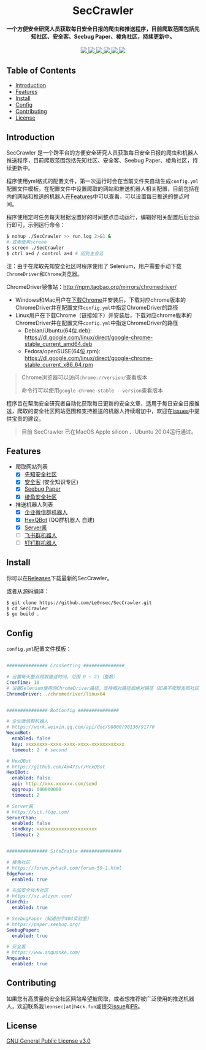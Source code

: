 <h1 align="center">
SecCrawler
</h1>


<h4 align="center">
一个方便安全研究人员获取每日安全日报的爬虫和推送程序，目前爬取范围包括先知社区、安全客、Seebug Paper、棱角社区，持续更新中。
</h4>


<p align="center">
  <a href="https://github.com/Le0nsec/SecCrawler/issues">
    <img src="https://img.shields.io/github/issues/Le0nsec/SecCrawler?style=flat-square">
  </a>
  <a href="https://github.com/Le0nsec/SecCrawler/network/members">
    <img src="https://img.shields.io/github/forks/Le0nsec/SecCrawler?style=flat-square">
  </a>
  <a href="https://github.com/Le0nsec/SecCrawler/stargazers">
    <img src="https://img.shields.io/github/stars/Le0nsec/SecCrawler?style=flat-square">
  </a>
  <a href="https://github.com/Le0nsec/SecCrawler/blob/main/LICENSE">
    <img src="https://img.shields.io/github/license/Le0nsec/SecCrawler?style=flat-square">
  </a>
  <a href="https://github.com/RichardLitt/standard-readme">
    <img src="https://img.shields.io/badge/readme%20style-standard-brightgreen.svg?style=flat-square">
  </a>
  <a href="https://github.com/Le0nsec/SecCrawler/releases">
    <img src="https://img.shields.io/github/v/release/Le0nsec/SecCrawler?include_prereleases&style=flat-square">
  </a>
</p>



## Table of Contents

- [Introduction](#introduction)
- [Features](#features)
- [Install](#install)
- [Config](#config)
- [Contributing](#contributing)
- [License](#license)


## Introduction

SecCrawler 是一个跨平台的方便安全研究人员获取每日安全日报的爬虫和机器人推送程序，目前爬取范围包括先知社区、安全客、Seebug Paper、棱角社区，持续更新中。


程序使用yml格式的配置文件，第一次运行时会在当前文件夹自动生成`config.yml`配置文件模板，在配置文件中设置爬取的网站和推送机器人相关配置，目前包括在内的网站和推送的机器人在[Features](#features)中可以查看，可以设置每日推送的整点时间。


程序使用定时任务每天根据设置好的时间整点自动运行，编辑好相关配置后后台运行即可，示例运行命令：


```sh
$ nohup ./SecCrawler >> run.log 2>&1 &
# 或者使用screen
$ screen ./SecCrawler
$ ctrl a+d / control a+d # 回到主会话
```


注：由于在爬取先知安全社区时程序使用了 Selenium，用户需要手动下载`ChromeDriver`和`Chrome`浏览器。


ChromeDriver镜像站：http://npm.taobao.org/mirrors/chromedriver/


- Windows和Mac用户在[下载Chrome](https://www.google.cn/chrome/)并安装后，下载对应chrome版本的ChromeDriver并在配置文件`config.yml`中指定ChromeDriver的路径
- Linux用户在下载Chrome（链接如下）并安装后，下载对应chrome版本的ChromeDriver并在配置文件`config.yml`中指定ChromeDriver的路径
    - Debian/Ubuntu(64位.deb): https://dl.google.com/linux/direct/google-chrome-stable_current_amd64.deb
    - Fedora/openSUSE(64位.rpm): https://dl.google.com/linux/direct/google-chrome-stable_current_x86_64.rpm


> Chrome浏览器可以访问`chrome://version/`查看版本
>
> 命令行可以使用`google-chrome-stable --version`查看版本


程序旨在帮助安全研究者自动化获取每日更新的安全文章，适用于每日安全日报推送，爬取的安全社区网站范围和支持推送的机器人持续增加中，欢迎在[issues](https://github.com/Le0nsec/SecCrawler/issues)中提供宝贵的建议。


> 目前 SecCrawler 已在MacOS Apple silicon 、Ubuntu 20.04运行通过。

## Features

- 爬取网站列表
    - [x] [先知安全社区](https://xz.aliyun.com/)
    - [x] [安全客](https://www.anquanke.com/knowledge) (安全知识专区)
    - [x] [Seebug Paper](https://paper.seebug.org/)
    - [x] [棱角安全社区](https://forum.ywhack.com/forum-59-1.html)
- 推送机器人列表
    - [x] [企业微信群机器人](https://work.weixin.qq.com/api/doc/90000/90136/91770)
    - [x] [HexQBot](https://github.com/Am473ur/HexQBot) (QQ群机器人 自建)
    - [x] [Server酱](https://sct.ftqq.com/)
    - [ ] [飞书群机器人](https://open.feishu.cn/document/ukTMukTMukTM/ucTM5YjL3ETO24yNxkjN)
    - [ ] [钉钉群机器人](https://open.dingtalk.com/document/robots/custom-robot-access)

## Install

你可以在[Releases](https://github.com/Le0nsec/SecCrawler-dev/releases)下载最新的SecCrawler。


或者从源码编译：


```sh
$ git clone https://github.com/Le0nsec/SecCrawler.git
$ cd SecCrawler
$ go build .
```


## Config
`config.yml`配置文件模板：

```yml

############### CronSetting ###############

# 设置每天整点爬取推送时间，范围 0 ~ 23（整数）
CronTime: 10
# 设置Selenium使用的ChromeDriver路径，支持相对路径或绝对路径（如果不爬取先知社区可以不用设置）
ChromeDriver: ./chromedriver/linux64


############### BotConfig ###############

# 企业微信群机器人
# https://work.weixin.qq.com/api/doc/90000/90136/91770
WecomBot:
  enabled: false
  key: xxxxxxxx-xxxx-xxxx-xxxx-xxxxxxxxxxxx
  timeout: 2  # second

# HexQBot
# https://github.com/Am473ur/HexQBot
HexQBot:
  enabled: false
  api: http://xxx.xxxxxx.com/send
  qqgroup: 000000000
  timeout: 2

# Server酱
# https://sct.ftqq.com/
ServerChan:
  enabled: false
  sendkey: xxxxxxxxxxxxxxxxxxxxxx
  timeout: 2


############### SiteEnable ###############

# 棱角社区
# https://forum.ywhack.com/forum-59-1.html
EdgeForum:
  enabled: true

# 先知安全技术社区
# https://xz.aliyun.com/
XianZhi:
  enabled: true

# SeebugPaper（知道创宇404实验室）
# https://paper.seebug.org/
SeebugPaper:
  enabled: true

# 安全客
# https://www.anquanke.com/
Anquanke:
  enabled: true

```


## Contributing


如果您有高质量的安全社区网站希望被爬取，或者想推荐被广泛使用的推送机器人，欢迎联系我`leonsec[at]h4ck.fun`或提交[issue](https://github.com/Le0nsec/SecCrawler/issues)和[PR](https://github.com/Le0nsec/SecCrawler/pulls)。



## License


[GNU General Public License v3.0](https://github.com/Le0nsec/SecCrawler/blob/main/LICENSE)